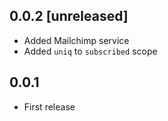 ## 0.0.2 [unreleased]

- Added Mailchimp service
- Added `uniq` to `subscribed` scope

## 0.0.1

- First release

